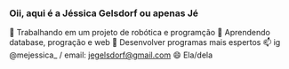 ### Oii, aqui é a Jéssica Gelsdorf ou apenas Jé

 🔭 Trabalhando em um projeto de robótica e programção
 🌱 Aprendendo database, progração e web
 🤔 Desenvolver programas mais espertos 
 📫 ig @mejessica_ / email: jegelsdorf@gmail.com
 😄 Ela/dela
